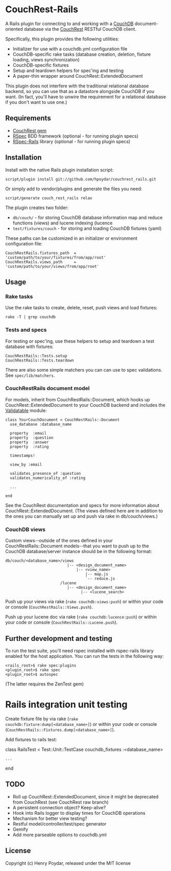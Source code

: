 # CouchRest-Rails

A Rails plugin for connecting to and working with a [CouchDB](http://couchdb.apache.org) document-oriented database via the [CouchRest](http://github.com/jchris/couchrest) RESTful CouchDB client.

Specifically, this plugin provides the following utilities:

* Initializer for use with a couchdb.yml configuration file
* CouchDB-specific rake tasks (database creation, deletion, fixture loading, views synchronization)
* CouchDB-specific fixtures
* Setup and teardown helpers for spec'ing and testing
* A paper-thin wrapper around CouchRest::ExtendedDocument

This plugin does not interfere with the traditional relational database backend, so you can use that as a datastore alongside CouchDB if you want.  (In fact, you'll have to unwire the requirement for a relational database if you don't want to use one.)

## Requirements

* [CouchRest gem](http://github.com/jchris/couchrest)
* [RSpec](http://github.com/dchelimsky/rspec) BDD framework (optional - for running plugin specs)
* [RSpec-Rails](http://github.com/dchelimsky/rspec-rails) library (optional - for running plugin specs)


## Installation

Install with the native Rails plugin installation script:

    script/plugin install git://github.com/hpoydar/couchrest_rails.git

Or simply add to vendor/plugins and generate the files you need:

    script/generate couch_rest_rails relax
    
The plugin creates two folder:

* `db/couch/` - for storing CouchDB database information map and reduce functions (views) and lucene indexing (lucence
* `test/fixtures/couch` - for storing and loading CouchDB fixtures (yaml)

These paths can be customized in an initializer or environment configuration file:

    CouchRestRails.fixtures_path  = 'custom/path/to/your/fixtures/from/app/root'
    CouchRestRails.views_path     = 'custom/path/to/your/views/from/app/root'
    
## Usage    

### Rake tasks

Use the rake tasks to create, delete, reset, push views and load fixtures:

    rake -T | grep couchdb
    
### Tests and specs
    
For testing or spec'ing, use these helpers to setup and teardown a test database with fixtures:

    CouchRestRails::Tests.setup
    CouchRestRails::Tests.teardown
    
There are also some simple matchers you can can use to spec validations.  See `spec/lib/matchers`.

### CouchRestRails document model

For models, inherit from CouchRestRails::Document, which hooks up CouchRest::ExtendedDocument to your CouchDB backend   and includes the [Validatable](http://validatable.rubyforge.org/) module:

    class YourCouchDocument < CouchRestRails::Document
      use_database :database_name

      property  :email
      property  :question
      property  :answer
      property  :rating

      timestamps!

      view_by :email
      
      validates_presence_of :question
      validates_numericality_of :rating
      
      ...
      
    end

See the CouchRest documentation and specs for more information about CouchRest::ExtendedDocument. (The views defined here are in addition to the ones you can manually set up and push via rake in db/couch/views.)

### CouchDB views
    
Custom views--outside of the ones defined in your CouchRestRails::Document models--that you want to push up to the CouchDB database/server instance should be in the following format:

    db/couch/<database_name>/views
                               |-- <design_document_name>
                                   |-- <view_name>
                                       |-- map.js
                                       `-- reduce.js
                            /lucene
                               |-- <design_document_name>
                                     |-- <lucene_search>
 
Push up your views via rake (`rake couchdb:views:push`) or within your code or console (`CouchRestRails::Views.push`).

Push up your lucene doc via rake (`rake couchdb:lucence:push`) or within your code or console (`CouchRestRails::Lucene.push`).

## Further development and testing

To run the test suite, you'll need rspec installed with rspec-rails library enabled for the host application. You can run the tests in the following way:

    <rails_root>$ rake spec:plugins
    <plugin_root>$ rake spec
    <plugin_root>$ autospec
    
(The latter requires the ZenTest gem)

# Rails integration unit testing 

Create fixture file by via rake (`rake couchdb:fixture:dump[<database_name>]`) or within your code or console (`CouchRestRails::Fixtures.dump[<database_name>]`).

Add fixtures to rails test:

class RailsTest < Test::Unit::TestCase
    couchdb_fixtures :<database_name>

    ...

end

## TODO

* Roll up CouchRest::ExtendedDocument, since it might be deprecated from CouchRest (see CouchRest raw branch)
* A persistent connection object? Keep-alive?
* Hook into Rails logger to display times for CouchDB operations
* Mechanism for better view testing?
* Restful model/controller/test/spec generator
* Gemify
* Add more parseable options to couchdb.yml

## License

Copyright (c) Henry Poydar, released under the MIT license
